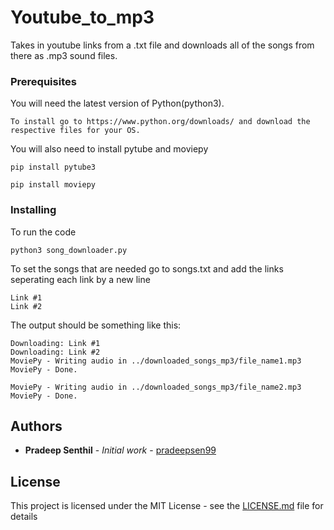 # Youtube_to_mp3
Takes in youtube links from a .txt file and downloads all of the songs from there as .mp3 sound files.

### Prerequisites

You will need the latest version of Python(python3).
```
To install go to https://www.python.org/downloads/ and download the respective files for your OS.
```

You will also need to install pytube and moviepy
```
pip install pytube3
```
```
pip install moviepy
```
### Installing

To run the code 
```
python3 song_downloader.py
```

To set the songs that are needed go to songs.txt and add the links seperating each link by a new line
```
Link #1
Link #2
```

The output should be something like this:
```
Downloading: Link #1 
Downloading: Link #2
MoviePy - Writing audio in ../downloaded_songs_mp3/file_name1.mp3
MoviePy - Done. 

MoviePy - Writing audio in ../downloaded_songs_mp3/file_name2.mp3
MoviePy - Done. 
```

## Authors

* **Pradeep Senthil** - *Initial work* - [pradeepsen99](https://github.com/pradeepsen99)

## License

This project is licensed under the MIT License - see the [LICENSE.md](LICENSE.md) file for details
